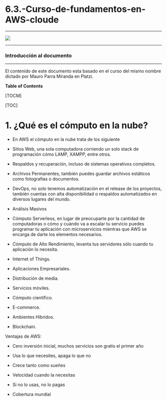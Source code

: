 # 6.3.-Curso-de-fundamentos-en-AWS-cloude

_____________________________________________________________________
![](https://static.platzi.com/media/courses/OG-Fundamentos-AWS-Cloud.png)
_____________________________________________________________________
### Introducción al documento
_____________________________________________________________________
El contenido de este documento esta basado en el curso del mismo nombre dictado por Mauro Parra Miranda en Platzi.

**Table of Contents**

[TOCM]

[TOC]

# 1. ¿Qué es el cómputo en la nube?

  - En AWS el cómputo en la nube trata de los siguiente
  - Sitios Web, una sola computadora corriendo un solo stack de programación cómo LAMP, XAMPP, entre otros.
  - Respaldos y recuperación, incluso de sistemas operativos completos.

  - Archivos Permanentes, también puedes guardar archivos estáticos como fotografías o documentos.

  - DevOps, no solo tenemos automatización en el release de los proyectos, también cuentas con alta disponibilidad o respaldos automatizados en diversos lugares del mundo.

  - Análisis Masivos

  - Cómputo Serverless, en lugar de preocuparte por la cantidad de computadoras o cómo y cuándo va a escalar tu servicio puedes programar tu aplicación con microservicios mientras que AWS se encarga de darte los elementos necesarios.

  - Cómputo de Alto Rendimiento, levanta tus servidores sólo cuando tu aplicación lo necesita.

  - Internet of Things.

  - Aplicaciones Empresariales.

  - Distribución de media.

  - Servicios móviles.

  - Cómputo científico.

  - E-commerce.

  - Ambientes Híbridos.

  - Blockchain.

Ventajas de AWS:


  - Cero inversión inicial, muchos servicios son gratis el primer año

  - Usa lo que necesites, apaga lo que no

  - Crece tanto como sueñes

  - Velocidad cuando la necesitas

  - Si no lo usas, no lo pagas

  - Cobertura mundial
